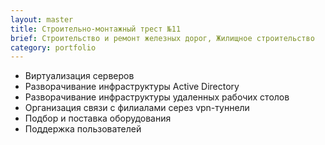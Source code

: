 ```yaml
---
layout: master
title: Строительно-монтажный трест №11
brief: Строительство и ремонт железных дорог, Жилищное строительство
category: portfolio
---
```


*   Виртуализация серверов
*   Разворачивание инфраструктуры Active Directory
*   Разворачивание инфраструктуры удаленных рабочих столов
*   Организация связи с филиалами серез vpn-туннели
*   Подбор и поставка оборудования
*   Поддержка пользователей

